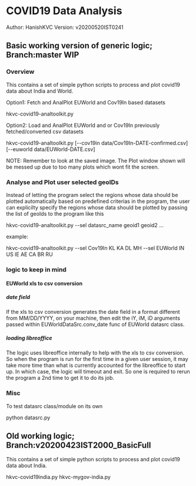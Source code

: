 # COVID19 Data Analysis
Author: HanishKVC
Version: v20200520IST0241

## Basic working version of generic logic; Branch:master WIP

### Overview

This contains a set of simple python scripts to process and plot
covid19 data about India and World.

Option1: Fetch and AnalPlot EUWorld and Cov19In based datasets

hkvc-covid19-analtoolkit.py

Option2: Load and AnalPlot EUWorld and or Cov19In previously
fetched/converted csv datasets

hkvc-covid19-analtoolkit.py [--cov19in data/Cov19In-DATE-confirmed.csv] [--euworld data/EUWorld-DATE.csv]

NOTE: Remember to look at the saved image. The Plot window shown
will be messed up due to too many plots which wont fit the screen.

### Analyse and Plot user selected geoIDs

Instead of letting the program select the regions whose data should
be plotted automatically based on predefined criterias in the program,
the user can explicilty specify the regions whose data should be
plotted by passing the list of geoIds to the program like this

hkvc-covid19-analtoolkit.py --sel datasrc_name geoid1 geoid2 ...

example:

hkvc-covid19-analtoolkit.py --sel Cov19In  KL KA DL MH --sel EUWorld IN US IE AE CA BR RU

### logic to keep in mind

#### EUWorld xls to csv conversion

##### date field

If the xls to csv conversion generates the date field in a format
different from MM/DD/YYYY, on your machine, then edit the iY, iM, iD
arguments passed within EUWorldDataSrc.conv_date func of EUWorld
datasrc class.

##### loading libreoffice

The logic uses libreoffice internally to help with the xls to csv
conversion. So when the program is run for the first time in a given
user session, it may take more time than what is currently accounted
for the libreoffice to start up. In which case, the logic will timeout
and exit. So one is required to rerun the program a 2nd time to get
it to do its job.

### Misc

To test datasrc class/module on its own

python datasrc.py

## Old working logic; Branch:v20200423IST2000_BasicFull

This contains a set of simple python scripts to process and plot
covid19 data about India.

hkvc-covid19india.py
hkvc-mygov-india.py

